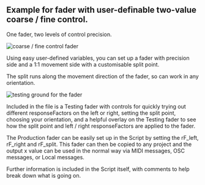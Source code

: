 ## Example for fader with user-definable two-value coarse / fine control.

One fader, two levels of control precision.

![coarse / fine control fader](/pics/fader_two_value_responsefactor_preview.gif)

Using easy user-defined variables, you can set up a fader with precision side and a 1:1 movement side with a customisable split point.

The split runs along the movement direction of the fader, so can work in any orientation.

![testing ground for the fader](/pics/fader_two_value_responsefactor_testing_ground.gif)

Included in the file is a Testing fader with controls for quickly trying out different responseFactors on the left or right, setting the split point, choosing your orientation, and a helpful overlay on the Testing fader to see how the split point and left / right responseFactors are applied to the fader.

The Production fader can be easily set up in the Script by setting the rF_left, rF_right and rF_split. This fader can then be copied to any project and the output x value can be used in the normal way via MIDI messages, OSC messages, or Local messages.

Further information is included in the Script itself, with comments to help break down what is going on.